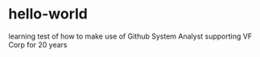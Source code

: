 # hello-world
learning test of how to make use of Github
System Analyst supporting VF Corp for 20 years
